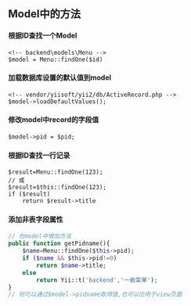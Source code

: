 ## Model中的方法

#### 根据ID查找一个Model
	<!-- backend\models\Menu -->
	$model = Menu::findOne($id)

#### 加载数据库设置的默认值到model
	<!-- vendor/yiisoft/yii2/db/ActiveRecord.php -->
	$model->loadDefaultValues();


#### 修改model中record的字段值
	$model->pid = $pid;


#### 根据ID查找一行记录
	$result=Menu::findOne(123);
	// 或
	$result=$this::findOne(123);
	if ($result)
		return $result->title

#### 添加非表字段属性
~~~php
// 在model中增加方法
public function getPidname(){
    $name=Menu::findOne($this->pid);
    if ($name && $this->pid!=0)
        return $name->title;
    else
        return Yii::t('backend','一級菜單');
}
// 则可以通过$model->pidname取得值,也可以应用于view页面
~~~